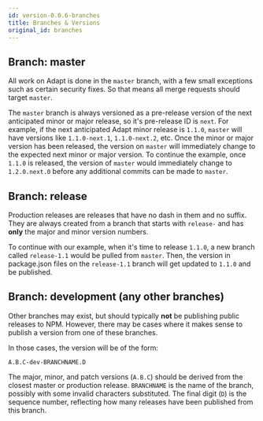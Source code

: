 ```yaml
---
id: version-0.0.6-branches
title: Branches & Versions
original_id: branches
---
```


<!-- DOCTOC SKIP -->


## Branch: master
All work on Adapt is done in the `master` branch, with a few small exceptions such as certain security fixes.
So that means all merge requests should target `master`.

The `master` branch is always versioned as a pre-release version of the next anticipated minor or major release, so it's pre-release ID is `next`.
For example, if the next anticipated Adapt minor release is `1.1.0`, `master` will have versions like `1.1.0-next.1`, `1.1.0-next.2`, etc.
Once the minor or major version has been released, the version on `master` will immediately change to the expected next minor or major version.
To continue the example, once `1.1.0` is released, the version of `master` would immediately change to `1.2.0.next.0` before any additional commits can be made to `master`.

## Branch: release
Production releases are releases that have no dash in them and no suffix.
They are always created from a branch that starts with `release-` and has **only** the major and minor version numbers.

To continue with our example, when it's time to release `1.1.0`, a new branch called `release-1.1` would be pulled from `master`.
Then, the version in package.json files on the `release-1.1` branch will get updated to `1.1.0` and be published.

## Branch: development (any other branches)
Other branches may exist, but should typically **not** be publishing public releases to NPM.
However, there may be cases where it makes sense to publish a version from one of these branches.

In those cases, the version will be of the form:

    A.B.C-dev-BRANCHNAME.D

The major, minor, and patch versions (`A.B.C`) should be derived from the closest master or production release.
`BRANCHNAME` is the name of the branch, possibly with some invalid characters substituted.
The final digit (`D`) is the sequence number, reflecting how many releases have been published from this branch.
